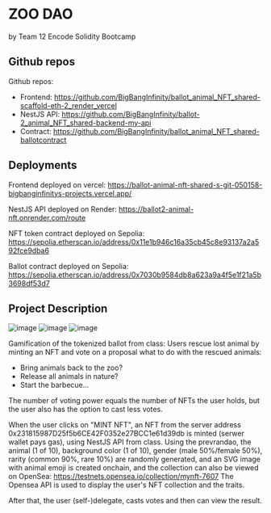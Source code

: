 # ZOO DAO 
by Team 12 Encode Solidity Bootcamp

## Github repos
Github repos:

*  Frontend: https://github.com/BigBangInfinity/ballot_animal_NFT_shared-scaffold-eth-2_render_vercel
*  NestJS API: https://github.com/BigBangInfinity/ballot-2_animal_NFT_shared-backend-my-api
*  Contract: https://github.com/BigBangInfinity/ballot_animal_NFT_shared-ballotcontract

## Deployments

Frontend deployed on vercel: https://ballot-animal-nft-shared-s-git-050158-bigbanginfinitys-projects.vercel.app/

NestJS API deployed on Render: https://ballot2-animal-nft.onrender.com/route

NFT token contract deployed on Sepolia: https://sepolia.etherscan.io/address/0x11e1b946c16a35cb45c8e93137a2a592fce9dba6

Ballot contract deployed on Sepolia: https://sepolia.etherscan.io/address/0x7030b9584db8a623a9a4f5e1f21a5b3698df53d7

## Project Description

![image](https://github.com/BigBangInfinity/Encode_SolidityBootcamp_Homework/assets/37957341/65c7d434-5afd-427b-8656-802655f3b482)
![image](https://github.com/BigBangInfinity/Encode_SolidityBootcamp_Homework/assets/37957341/a0531f04-4014-43e6-a3fa-b65bc24e28fc)
![image](https://github.com/BigBangInfinity/Encode_SolidityBootcamp_Homework/assets/37957341/c181a28a-4f76-4a44-9cc1-3f28018f7caa)

Gamification of the tokenized ballot from class: Users rescue lost animal by minting an NFT and vote on a proposal what to do with the rescued animals:

*  Bring animals back to the zoo?
*  Release all animals in nature?
*  Start the barbecue...

The number of voting power equals the number of NFTs the user holds, but the user also has the option to cast less votes.

When the user clicks on "MINT NFT", an NFT from the server address 0x231815987D25f5b6CE42F0352e27BCC1e61d39db is minted (serwer wallet pays gas), using NestJS API from class.
Using the prevrandao, the animal (1 of 10), background color (1 of 10), gender (male 50%/female 50%), rarity (common 90%, rare 10%) are randomly generated, and an SVG image with animal emoji is created onchain,
and the collection can also be viewed on OpenSea: https://testnets.opensea.io/collection/mynft-7607
The Opensea API is used to display the user's NFT collection and the traits.

After that, the user (self-)delegate, casts votes and then can view the result.

